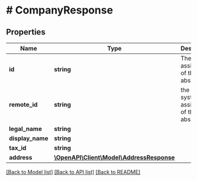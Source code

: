 # # CompanyResponse

## Properties

Name | Type | Description | Notes
------------ | ------------- | ------------- | -------------
**id** | **string** | The Affix-assigned id of the abscence |
**remote_id** | **string** | the remote system-assigned id of the abscence |
**legal_name** | **string** |  |
**display_name** | **string** |  |
**tax_id** | **string** |  |
**address** | [**\OpenAPI\Client\Model\AddressResponse**](AddressResponse.md) |  |

[[Back to Model list]](../../README.md#models) [[Back to API list]](../../README.md#endpoints) [[Back to README]](../../README.md)
